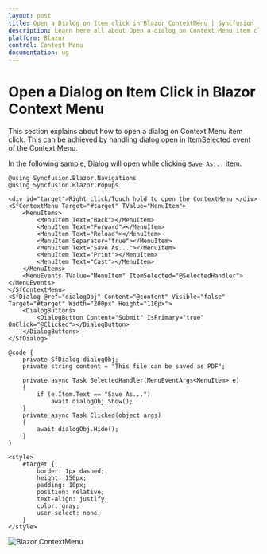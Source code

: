 ```yaml
---
layout: post
title: Open a Dialog on Item click in Blazor ContextMenu | Syncfusion
description: Learn here all about Open a dialog on Context Menu item click in Syncfusion Blazor ContextMenu component and more.
platform: Blazor
control: Context Menu
documentation: ug
---
```


# Open a Dialog on Item Click in Blazor Context Menu

This section explains about how to open a dialog on Context Menu item click. This can be achieved by handling dialog open in [ItemSelected](https://help.syncfusion.com/cr/blazor/Syncfusion.Blazor.Navigations.MenuEvents-1.html#Syncfusion_Blazor_Navigations_MenuEvents_1_ItemSelected) event of the Context Menu.

In the following sample, Dialog will open while clicking `Save As...` item.

```cshtml
@using Syncfusion.Blazor.Navigations
@using Syncfusion.Blazor.Popups

<div id="target">Right click/Touch hold to open the ContextMenu </div>
<SfContextMenu Target="#target" TValue="MenuItem">
    <MenuItems>
        <MenuItem Text="Back"></MenuItem>
        <MenuItem Text="Forward"></MenuItem>
        <MenuItem Text="Reload"></MenuItem>
        <MenuItem Separator="true"></MenuItem>
        <MenuItem Text="Save As..."></MenuItem>
        <MenuItem Text="Print"></MenuItem>
        <MenuItem Text="Cast"></MenuItem>
    </MenuItems>
    <MenuEvents TValue="MenuItem" ItemSelected="@SelectedHandler"></MenuEvents>
</SfContextMenu>
<SfDialog @ref="dialogObj" Content="@content" Visible="false" Target="#target" Width="200px" Height="110px">
    <DialogButtons>
        <DialogButton Content="Submit" IsPrimary="true" OnClick="@Clicked"></DialogButton>
    </DialogButtons>
</SfDialog>

@code {
    private SfDialog dialogObj;
    private string content = "This file can be saved as PDF";

    private async Task SelectedHandler(MenuEventArgs<MenuItem> e)
    {
        if (e.Item.Text == "Save As...")
            await dialogObj.Show();
    }
    private async Task Clicked(object args)
    {
        await dialogObj.Hide();
    }
}

<style>
    #target {
        border: 1px dashed;
        height: 150px;
        padding: 10px;
        position: relative;
        text-align: justify;
        color: gray;
        user-select: none;
    }
</style>

```

![Blazor ContextMenu](./../images/blazor-contextmenu.png)
<!-- {% previewsample "https://blazorplayground.syncfusion.com/embed/LDLgZvjhrOtmLjwz?appbar=false&editor=false&result=true&errorlist=false&theme=bootstrap5" %} -->
